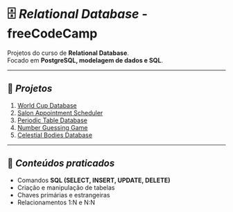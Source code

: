 # 🗄️ *Relational Database* - freeCodeCamp

Projetos do curso de **Relational Database**.  
Focado em **PostgreSQL, modelagem de dados e SQL**.

---

## 📂 *Projetos*

1. [World Cup Database](./Project1)  
2. [Salon Appointment Scheduler](./Project2)  
3. [Periodic Table Database](./Project3)  
4. [Number Guessing Game](./Project4)  
5. [Celestial Bodies Database](./Project5)  

---

## 🚀 *Conteúdos praticados*
- Comandos **SQL (SELECT, INSERT, UPDATE, DELETE)**
- Criação e manipulação de tabelas
- Chaves primárias e estrangeiras
- Relacionamentos 1:N e N:N
